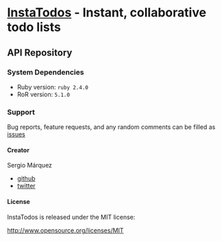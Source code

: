 # [InstaTodos](http://www.idonthaveawebsiteyet.com) - Instant, collaborative todo lists

## API Repository

### System Dependencies

* Ruby version: `ruby 2.4.0`
* RoR version: `5.1.0`

### Support

Bug reports, feature requests, and any random comments can be filled as
 [issues](https://github.com/instatodo/instatodo/issues)

#### Creator
Sergio Márquez
  * [github](https://github.com/smarquez1)
  * [twitter](https://twitter.com/SergioDMarquez)

#### License

InstaTodos is released under the MIT license:

http://www.opensource.org/licenses/MIT
